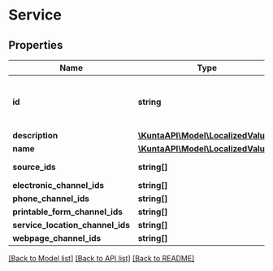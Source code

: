 # Service

## Properties
Name | Type | Description | Notes
------------ | ------------- | ------------- | -------------
**id** | **string** | Unique identifier representing a specific service. | [optional] 
**description** | [**\KuntaAPI\Model\LocalizedValue[]**](LocalizedValue.md) |  | [optional] 
**name** | [**\KuntaAPI\Model\LocalizedValue[]**](LocalizedValue.md) |  | [optional] 
**source_ids** | **string[]** | Name of the service. | [optional] 
**electronic_channel_ids** | **string[]** |  | [optional] 
**phone_channel_ids** | **string[]** |  | [optional] 
**printable_form_channel_ids** | **string[]** |  | [optional] 
**service_location_channel_ids** | **string[]** |  | [optional] 
**webpage_channel_ids** | **string[]** |  | [optional] 

[[Back to Model list]](../README.md#documentation-for-models) [[Back to API list]](../README.md#documentation-for-api-endpoints) [[Back to README]](../README.md)


